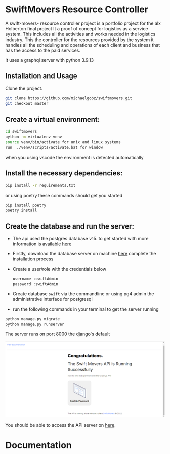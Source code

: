 # SwiftMovers Resource Controller

A swift-movers- resource controller project is a portfolio project for the alx Holberton final project 
It a proof of concept for logistics as a service system. This includes all the activities and works 
needed in the logistics industry. This the controller for the resources provided by the system it handles all
the scheduling and operations of each client and business that has the access to the paid services.

It uses a graphql server with python 3.9.13


## Installation and Usage
Clone the project.
```bash
git clone https://github.com/michaelgobz/swiftmovers.git
git checkout master 
```
## Create a virtual environment:

```bash
cd swiftmovers
python -m virtualenv venv
source venv/bin/activate for unix and linux systems
run  ./venv/scripts/activate.bat for window
```
when you using vscode the environment is detected automatically

## Install the necessary dependencies:
```bash
pip install -r requirements.txt
```
or using poetry these commands should get you started
```bash 
pip install poetry 
poetry install
```
## Create the database and run the server:
- The api used the postgres database v15. to get started with more information is available [here](https://www.postgresql.org/docs/)
- Firstly, download the database server on machine [here](https://www.postgresql.org/download/) complete the installation process 
- Create a user/role with the credentials below

  ```bash
  username :swiftAdmin
  password :swiftAdmin
- Create database ```swift```  via the commandline or using pg4 admin the administrative interface for postgresql
- run the following commands in your terminal to get the server running

```bash
python manage.py migrate
python manage.py runserver
```
The server runs on port 8000 the django's default

![server splash screen](https://github.com/michaelgobz/swiftmovers/blob/master/img.png)

You should be able to access the API server on [here](http://localhost:8000/graphql/). 

# Documentation
